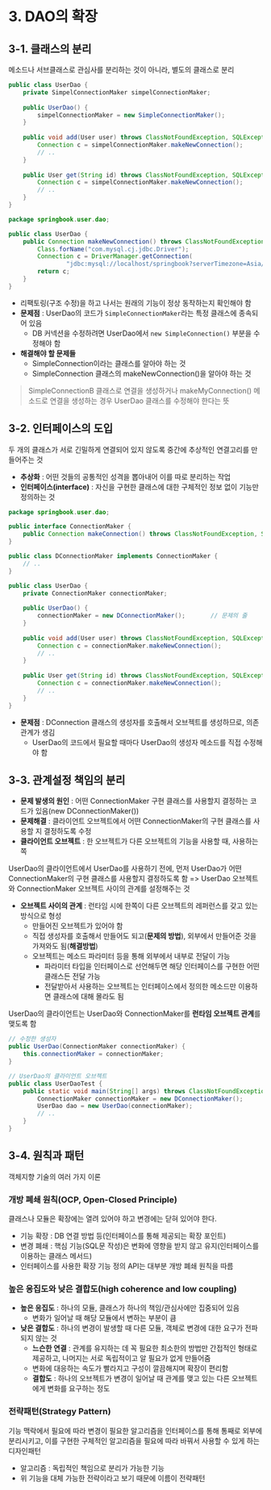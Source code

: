 # 3. DAO의 확장
## 3-1. 클래스의 분리
메소드나 서브클래스로 관심사를 분리하는 것이 아니라, 별도의 클래스로 분리

```java
public class UserDao {
    private SimpelConnectionMaker simpelConnectionMaker;
    
    public UserDao() {
        simpelConnectionMaker = new SimpleConnectionMaker();
    }
    
    public void add(User user) throws ClassNotFoundException, SQLException {
        Connection c = simpelConnectionMaker.makeNewConnection();
        // ..
    }
    
    public User get(String id) throws ClassNotFoundException, SQLException {
        Connection c = simpelConnectionMaker.makeNewConnection();
        // ..        
    }
}
```

```java
package springbook.user.dao;

public class UserDao {
    public Connection makeNewConnection() throws ClassNotFoundException, SQLException {
        Class.forName("com.mysql.cj.jdbc.Driver");
        Connection c = DriverManager.getConnection(
                "jdbc:mysql://localhost/springbook?serverTimezone=Asia/Seoul", "spring", "book");
        return c;
    }
}
```

* 리팩토링(구조 수정)을 하고 나서는 원래의 기능이 정상 동작하는지 확인해야 함
* **문제점** : UserDao의 코드가 `SimpleConnectionMaker`라는 특정 클래스에 종속되어 있음
    * DB 커넥션을 수정하려면 UserDao에서 `new SimpleConnection()` 부분을 수정해야 함
* **해결해야 할 문제들**
    * SimpleConnection이라는 클래스를 알아야 하는 것
    * SimpleConnection 클래스의 makeNewConnection()을 알아야 하는 것

> SimpleConnectionB 클래스로 연결을 생성하거나 makeMyConnection() 메소드로 연결을 생성하는 경우 UserDao 클래스를 수정해야 한다는 뜻    

## 3-2. 인터페이스의 도입
두 개의 클래스가 서로 긴밀하게 연결되어 있지 않도록 중간에 추상적인 연결고리를 만들어주는 것
* **추상화** : 어떤 것들의 공통적인 성격을 뽑아내어 이를 따로 분리하는 작업
* **인터페이스(interface)** : 자신을 구현한 클래스에 대한 구체적인 정보 없이 기능만 정의하는 것

```java
package springbook.user.dao;

public interface ConnectionMaker {
    public Connection makeConnection() throws ClassNotFoundException, SQLException;
}

public class DConnectionMaker implements ConnectionMaker {
    // ..
}
```

```java
public class UserDao {
    private ConnectionMaker connectionMaker;
    
    public UserDao() {
        connectionMaker = new DConnectionMaker();       // 문제의 줄
    }
    
    public void add(User user) throws ClassNotFoundException, SQLException {
        Connection c = connectionMaker.makeNewConnection();
        // ..
    }
        
    public User get(String id) throws ClassNotFoundException, SQLException {
        Connection c = connectionMaker.makeNewConnection();
        // ..        
    }
}
```

* **문제점** : DConnection 클래스의 생성자를 호출해서 오브젝트를 생성하므로, 의존 관계가 생김
	* UserDao의 코드에서 필요할 때마다 UserDao의 생성자 메소드를 직접 수정해야 함
	
	
## 3-3. 관계설정 책임의 분리

* **문제 발생의 원인** : 어떤 ConnectionMaker 구현 클래스를 사용할지 결정하는 코드가 있음(new DConnectionMaker())
* **문제해결** : 클라이언트 오브젝트에서 어떤 ConnectionMaker의 구현 클래스를 사용할 지 결정하도록 수정
* **클라이언트 오브젝트** : 한 오브젝트가 다른 오브젝트의 기능을 사용할 때, 사용하는 쪽

UserDao의 클라이언트에서 UserDao를 사용하기 전에, 먼저 UserDao가 어떤 ConnectionMaker의 구현 클래스를 사용할지 결정하도록 함
=> UserDao 오브젝트와 ConnectionMaker 오브젝트 사이의 관계를 설정해주는 것 

* **오브젝트 사이의 관계** : 런타임 시에 한쪽이 다른 오브젝트의 레퍼런스를 갖고 있는 방식으로 형성
	* 만들어진 오브젝트가 있어야 함
	* 직접 생성자를 호출해서 만들어도 되고(**문제의 방법**), 외부에서 만들어준 것을 가져와도 됨(**해결방법**)
	* 오브젝트는 메소드 파라미터 등을 통해 외부에서 내부로 전달이 가능
        * 파라미터 타입을 인터페이스로 선언해두면 해당 인터페이스를 구현한 어떤 클래스든 전달 가능
        * 전달받아서 사용하는 오브젝트는 인터페이스에서 정의한 메소드만 이용하면 클래스에 대해 몰라도 됨

UserDao의 클라이언트는 UserDao와 ConnectionMaker를 **런타임 오브젝트 관계**를 맺도록 함

```java
// 수정한 생성자
public UserDao(ConnectionMaker connectionMaker) {
    this.connectionMaker = connectionMaker;
}
```
```java
// UserDao의 클라이언트 오브젝트
public class UserDaoTest {
    public static void main(String[] args) throws ClassNotFoundException, SQLException {
        ConnectionMaker connectionMaker = new DConnectionMaker();
        UserDao dao = new UserDao(connectionMaker);
        // ..
    }
}
```

## 3-4. 원칙과 패턴
객체지향 기술의 여러 가지 이론

### 개방 폐쇄 원칙(OCP, Open-Closed Principle)
클래스나 모듈은 확장에는 열려 있어야 하고 변경에는 닫혀 있어야 한다.
* 기능 확장 : DB 연결 방법 등(인터페이스를 통해 제공되는 확장 포인트)
* 변경 폐쇄 : 핵심 기능(SQL문 작성)은 변화에 영향을 받지 않고 유지(인터페이스를 이용하는 클래스 메서드)
* 인터페이스를 사용한 확장 기능 정의 API는 대부분 개방 폐쇄 원칙을 따름

### 높은 응집도와 낮은 결합도(high coherence and low coupling)
* **높은 응집도** : 하나의 모듈, 클래스가 하나의 책임/관심사에만 집중되어 있음
	* 변화가 일어날 때 해당 모듈에서 변하는 부분이 큼
* **낮은 결합도** : 하나의 변경이 발생할 때 다른 모듈, 객체로 변경에 대한 요구가 전파되지 않는 것
	* **느슨한 연결** : 관계를 유지하는 데 꼭 필요한 최소한의 방법만 간접적인 형태로 제공하고, 나머지는 서로 독립적이고 알 필요가 없게 만들어줌
	* 변화에 대응하는 속도가 빨라지고 구성이 깔끔해지며 확장이 편리함
	* **결합도** : 하나의 오브젝트가 변경이 일어날 때 관계를 맺고 있는 다른 오브젝트에게 변화를 요구하는 정도

### 전략패턴(Strategy Pattern)
기능 맥락에서 필요에 따라 변경이 필요한 알고리즘을 인터페이스를 통해 통째로 외부에 분리시키고, 이를 구현한 구체적인 알고리즘을 필요에 따라 바꿔서 사용할 수 있게 하는 디자인패턴
* 알고리즘 : 독립적인 책임으로 분리가 가능한 기능
* 위 기능을 대체 가능한 전략이라고 보기 때문에 이름이 전략패턴
